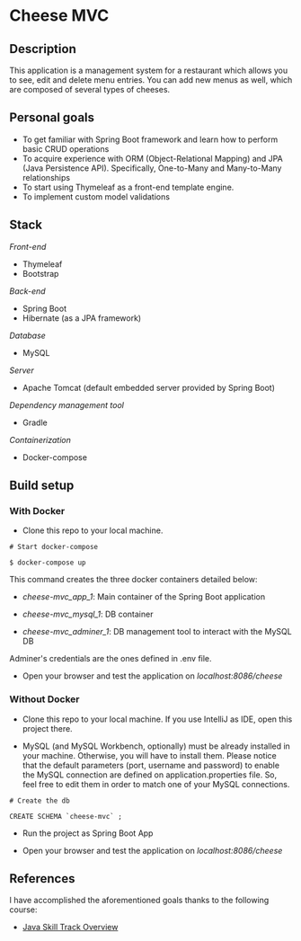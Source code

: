 # Cheese MVC

## Description

This application is a management system for a restaurant which allows you to see, edit and delete menu entries. You can add new menus as well, which are composed of several types of cheeses.

## Personal goals

- To get familiar with Spring Boot framework and learn how to perform basic CRUD operations
- To acquire experience with ORM (Object-Relational Mapping) and JPA (Java Persistence API). Specifically, One-to-Many
and Many-to-Many relationships
- To start using Thymeleaf as a front-end template engine.
- To implement custom model validations

## Stack

*Front-end*
- Thymeleaf
- Bootstrap

*Back-end*
- Spring Boot
- Hibernate (as a JPA framework)

*Database*
- MySQL

*Server*
- Apache Tomcat (default embedded server provided by Spring Boot)

*Dependency management tool*
- Gradle

*Containerization*
- Docker-compose

## Build setup

### With Docker

- Clone this repo to your local machine.
```
# Start docker-compose

$ docker-compose up
```

This command creates the three docker containers detailed below:

- _cheese-mvc_app_1_: Main container of the Spring Boot application

- _cheese-mvc_mysql_1_: DB container

- _cheese-mvc_adminer_1_: DB management tool to interact with the MySQL DB

Adminer's credentials are the ones defined in .env file.

- Open your browser and test the application on *localhost:8086/cheese*


### Without Docker

- Clone this repo to your local machine. If you use IntelliJ as IDE, open this project there.

- MySQL (and MySQL Workbench, optionally) must be already installed in your machine. Otherwise, you will have to install them. Please notice that the default parameters (port, username and password) to enable the MySQL connection are defined on application.properties file. So, feel free to edit them in order to match one of your MySQL connections.

```
# Create the db

CREATE SCHEMA `cheese-mvc` ;
```

- Run the project as Spring Boot App

- Open your browser and test the application on *localhost:8086/cheese*

## References

I have accomplished the aforementioned goals thanks to the following course:

- [Java Skill Track Overview](https://www.youtube.com/watch?v=M1niptdxtIM&list=PLs5n5nYB22fI83_UAFbPLC-Mg9Uc6jeU4)
